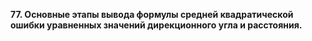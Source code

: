 **77. Основные этапы вывода формулы средней квадратической ошибки уравненных значений дирекционного угла и расстояния.**
